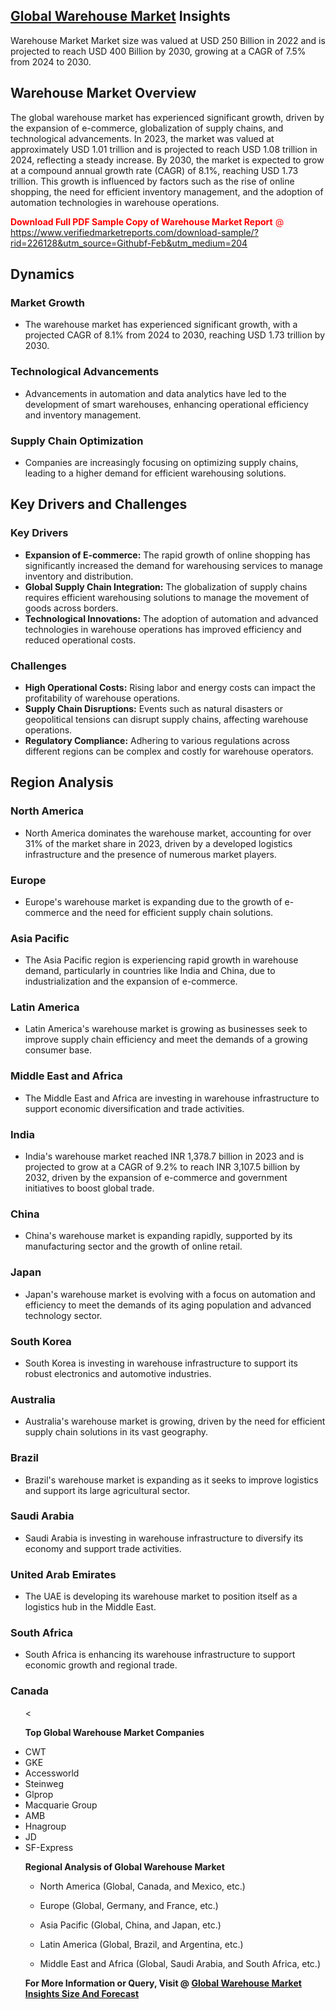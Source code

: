 <h2><a href="https://www.verifiedmarketreports.com/download-sample/?rid=226128&amp;utm_source=Githubf&amp;utm_medium=204" target="_blank">Global Warehouse Market</a> Insights</h2><p>Warehouse Market Market size was valued at USD 250 Billion in 2022 and is projected to reach USD 400 Billion by 2030, growing at a CAGR of 7.5% from 2024 to 2030.</p><p> <h2>Warehouse Market Overview</h2> <p>The global warehouse market has experienced significant growth, driven by the expansion of e-commerce, globalization of supply chains, and technological advancements. In 2023, the market was valued at approximately USD 1.01 trillion and is projected to reach USD 1.08 trillion in 2024, reflecting a steady increase. By 2030, the market is expected to grow at a compound annual growth rate (CAGR) of 8.1%, reaching USD 1.73 trillion. This growth is influenced by factors such as the rise of online shopping, the need for efficient inventory management, and the adoption of automation technologies in warehouse operations. </p> <p><p><span class=""><span style="color: #ff0000;"><strong>Download Full PDF Sample Copy of Warehouse Market Report</strong> @ </span><a href="https://www.verifiedmarketreports.com/download-sample/?rid=226128&amp;utm_source=Githubf-Feb&amp;utm_medium=204" target="_blank">https://www.verifiedmarketreports.com/download-sample/?rid=226128&amp;utm_source=Githubf-Feb&amp;utm_medium=204</a></span></p></p> <h2>Dynamics</h2> <h3>Market Growth</h3> <ul> <li>The warehouse market has experienced significant growth, with a projected CAGR of 8.1% from 2024 to 2030, reaching USD 1.73 trillion by 2030. </li> </ul> <h3>Technological Advancements</h3> <ul> <li>Advancements in automation and data analytics have led to the development of smart warehouses, enhancing operational efficiency and inventory management. </li> </ul> <h3>Supply Chain Optimization</h3> <ul> <li>Companies are increasingly focusing on optimizing supply chains, leading to a higher demand for efficient warehousing solutions. </li> </ul> <h2>Key Drivers and Challenges</h2> <h3>Key Drivers</h3> <ul> <li><strong>Expansion of E-commerce:</strong> The rapid growth of online shopping has significantly increased the demand for warehousing services to manage inventory and distribution. </li> <li><strong>Global Supply Chain Integration:</strong> The globalization of supply chains requires efficient warehousing solutions to manage the movement of goods across borders. </li> <li><strong>Technological Innovations:</strong> The adoption of automation and advanced technologies in warehouse operations has improved efficiency and reduced operational costs. </li> </ul> <h3>Challenges</h3> <ul> <li><strong>High Operational Costs:</strong> Rising labor and energy costs can impact the profitability of warehouse operations. </li> <li><strong>Supply Chain Disruptions:</strong> Events such as natural disasters or geopolitical tensions can disrupt supply chains, affecting warehouse operations. </li> <li><strong>Regulatory Compliance:</strong> Adhering to various regulations across different regions can be complex and costly for warehouse operators. </li> </ul> <h2>Region Analysis</h2> <h3>North America</h3> <ul> <li>North America dominates the warehouse market, accounting for over 31% of the market share in 2023, driven by a developed logistics infrastructure and the presence of numerous market players. </li> </ul> <h3>Europe</h3> <ul> <li>Europe's warehouse market is expanding due to the growth of e-commerce and the need for efficient supply chain solutions. </li> </ul> <h3>Asia Pacific</h3> <ul> <li>The Asia Pacific region is experiencing rapid growth in warehouse demand, particularly in countries like India and China, due to industrialization and the expansion of e-commerce. </li> </ul> <h3>Latin America</h3> <ul> <li>Latin America's warehouse market is growing as businesses seek to improve supply chain efficiency and meet the demands of a growing consumer base. </li> </ul> <h3>Middle East and Africa</h3> <ul> <li>The Middle East and Africa are investing in warehouse infrastructure to support economic diversification and trade activities. </li> </ul> <h3>India</h3> <ul> <li>India's warehouse market reached INR 1,378.7 billion in 2023 and is projected to grow at a CAGR of 9.2% to reach INR 3,107.5 billion by 2032, driven by the expansion of e-commerce and government initiatives to boost global trade. </li> </ul> <h3>China</h3> <ul> <li>China's warehouse market is expanding rapidly, supported by its manufacturing sector and the growth of online retail. </li> </ul> <h3>Japan</h3> <ul> <li>Japan's warehouse market is evolving with a focus on automation and efficiency to meet the demands of its aging population and advanced technology sector. </li> </ul> <h3>South Korea</h3> <ul> <li>South Korea is investing in warehouse infrastructure to support its robust electronics and automotive industries. </li> </ul> <h3>Australia</h3> <ul> <li>Australia's warehouse market is growing, driven by the need for efficient supply chain solutions in its vast geography. </li> </ul> <h3>Brazil</h3> <ul> <li>Brazil's warehouse market is expanding as it seeks to improve logistics and support its large agricultural sector. </li> </ul> <h3>Saudi Arabia</h3> <ul> <li>Saudi Arabia is investing in warehouse infrastructure to diversify its economy and support trade activities. </li> </ul> <h3>United Arab Emirates</h3> <ul> <li>The UAE is developing its warehouse market to position itself as a logistics hub in the Middle East. </li> </ul> <h3>South Africa</h3> <ul> <li>South Africa is enhancing its warehouse infrastructure to support economic growth and regional trade. </li> </ul> <h3>Canada</h3> <ul> <</p><p><strong>Top Global Warehouse Market Companies</strong></p><div data-test-id=""><p><li>CWT</li><li> GKE</li><li> Accessworld</li><li> Steinweg</li><li> Glprop</li><li> Macquarie Group</li><li> AMB</li><li> Hnagroup</li><li> JD</li><li> SF-Express</li></p><div><strong>Regional Analysis of&nbsp;Global Warehouse Market</strong></div><ul><li dir="ltr"><p dir="ltr">North America&nbsp;(Global, Canada, and Mexico, etc.)</p></li><li dir="ltr"><p dir="ltr">Europe (Global, Germany, and France, etc.)</p></li><li dir="ltr"><p dir="ltr">Asia Pacific&nbsp;(Global, China, and Japan, etc.)</p></li><li dir="ltr"><p dir="ltr">Latin America&nbsp;(Global, Brazil, and Argentina, etc.)</p></li><li dir="ltr">Middle East and Africa&nbsp;(Global, Saudi Arabia, and South Africa, etc.)</li></ul><p><strong>For More Information or Query, Visit @&nbsp;</strong><strong><a href="https://www.verifiedmarketreports.com/product/warehouse-market/?utm_source=Githubf&amp;utm_medium=204" target="_blank">Global Warehouse Market Insights Size And Forecast</a></strong></p></div>
